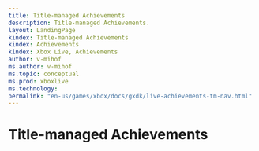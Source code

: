 ```yaml
---
title: Title-managed Achievements
description: Title-managed Achievements.
layout: LandingPage
kindex: Title-managed Achievements
kindex: Achievements
kindex: Xbox Live, Achievements
author: v-mihof
ms.author: v-mihof
ms.topic: conceptual
ms.prod: xboxlive
ms.technology: 
permalink: "en-us/games/xbox/docs/gxdk/live-achievements-tm-nav.html"
---
```


# Title-managed Achievements

